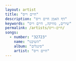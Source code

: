 ```yaml
---
layout: artist
title: "חיים וייס"
description: "דף האמן חיים וייס"
keywords: "שירים, מוזיקה, חיים וייס"
permalink: /artists/חיים-וייס/
songs:
  - number: "32723"
    name: "השיבנו"
    album: "סינגלים"
    artist: "חיים וייס"
---
```

